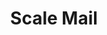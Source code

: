 ---
title: Scale Mail
ac: 3
type: medium
power: 1
cost: 100
weight: 2
crafting:
  textile: 2
  wood: 0
  metal: 4
  stone: 0
  elementalis: 0
  mithril: 0
  fadeite: 0
---